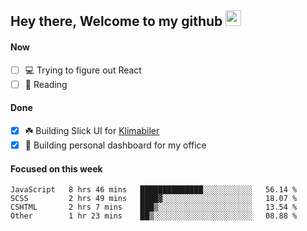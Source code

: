 ## Hey there, Welcome to my github <img src="https://media.giphy.com/media/hvRJCLFzcasrR4ia7z/giphy.gif" width="25px">

#### Now
- [ ] 💻 Trying to figure out React
- [ ] 📕 Reading

#### Done
- [x] ☘️ Building Slick UI for [Klimabiler](https://klimabiler.dk)
- [x] 🚀 Building personal dashboard for my office
 
 #### Focused on this week
<!--START_SECTION:waka-->

```text
JavaScript   8 hrs 46 mins   ██████████████░░░░░░░░░░░   56.14 %
SCSS         2 hrs 49 mins   ████▓░░░░░░░░░░░░░░░░░░░░   18.07 %
CSHTML       2 hrs 7 mins    ███▒░░░░░░░░░░░░░░░░░░░░░   13.54 %
Other        1 hr 23 mins    ██▒░░░░░░░░░░░░░░░░░░░░░░   08.88 %
```

<!--END_SECTION:waka-->


